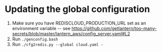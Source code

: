 # Updating the global configuration

1. Make sure you have REDISCLOUD_PRODUCTION_URL set as an environment variable -- see https://github.com/getlantern/too-many-secrets/blob/master/lantern_aws/config_server.yaml#L2
1. Run ```./genconfig.bash```
1. Run ```./cfg2redis.py --global cloud.yaml -```
